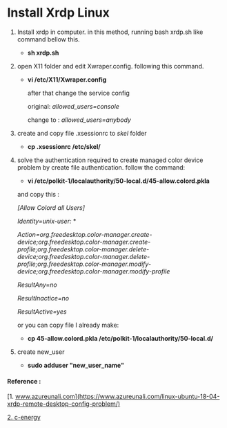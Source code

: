 # Install Xrdp Linux

1. Install xrdp in computer. in this method, running bash xrdp.sh like command bellow this.

   * **sh xrdp.sh**

2. open X11 folder and edit Xwraper.config. following this command.

   * **vi /etc/X11/Xwraper.config**

     after that change the service config

     original: *allowed_users=console* 

     change to : *allowed_users=anybody*

3. create and copy file .xsessionrc to *skel* folder 

   * **cp .xsessionrc /etc/skel/**

4. solve the authentication required to create managed color device problem by create file authentication.  follow the command:

   * **vi /etc/polkit-1/localauthority/50-local.d/45-allow.colord.pkla**

   and copy this :

   *[Allow Colord all Users]*

   *Identity=unix-user:* *

   *Action=org.freedesktop.color-manager.create-device;org.freedesktop.color-manager.create-profile;org.freedesktop.color-manager.delete-device;org.freedesktop.color-manager.delete-profile;org.freedesktop.color-manager.modify-device;org.freedesktop.color-manager.modify-profile*

   *ResultAny=no*

   *ResultInactice=no*

   *ResultActive=yes*

   or you can copy file I already make:

   * **cp 45-allow.colord.pkla /etc/polkit-1/localauthority/50-local.d/**

5. create new_user
   * **sudo adduser "new_user_name"**
   
   
#### Reference :

[1. www.azureunali.com](https://www.azureunali.com/linux-ubuntu-18-04-xrdp-remote-desktop-config-problem/)

[2. c-energy](http://c-nergy.be/blog/?p=13390)

